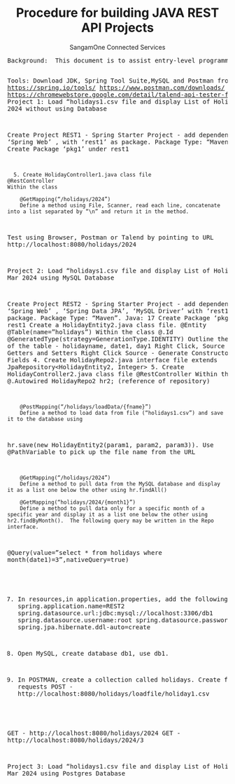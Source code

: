 <h1 align="center">Procedure for building JAVA REST API Projects</h1>
<p align="center">SangamOne Connected Services</p>
<pre>
Background:  This document is to assist entry-level programmers to build simple REST API projects using Java, Spring Tool Suite, Postman, Talend API Tester.

Tools: Download JDK, Spring Tool Suite,MySQL and Postman from https://www.oracle.com/in/java/technologies/downloads/
https://spring.io/tools/
https://www.postman.com/downloads/
https://chromewebstore.google.com/detail/talend-api-tester-free-ed/aejoelaoggembcahagimdiliamlcdmfm
Project 1:  Load “holidays1.csv file and display List of Holidays in Mar 2024 without using Database


Create Project REST1 - Spring Starter Project - add dependencies ‘Spring Web’ , with ‘rest1’ as package.  Package Type: “Maven”.  Java: 17
Create Package ‘pkg1’ under rest1

      5. Create HolidayController1.java class file
	@RestController
	Within the class

		@GetMapping(“/holidays/2024”)
		Define a method using File, Scanner, read each line, concatenate into a list separated by “\n” and return it in the method.

Test using Browser, Postman or Talend by pointing to URL http://localhost:8080/holidays/2024





Project 2:  Load “holidays1.csv file and display List of Holidays in Mar 2024 using MySQL Database
  
Create Project REST2 - Spring Starter Project - add dependencies ‘Spring Web’ , ‘Spring Data JPA’, ‘MySQL Driver’ with ‘rest1’ as package.  Package Type: “Maven”.  Java: 17
Create Package ‘pkg1’ under rest1
Create a HolidayEntity2.java class file. 
@Entity
@Table(name=”holidays”) 
Within the class
	@.Id
	@GeneratedType(strategy=GenerationType.IDENTITY)
Outline the attributes of the table - holidayname, date1, day1
Right Click, Source - Generate Getters and Setters
Right Click Source - Generate Constructor with Fields
      4. Create HolidayRepo2.java interface file
	extends JpaRepository<HolidayEntity2, Integer>
      5. Create HolidayController2.java class file
	@RestController
	Within the class
		@.Autowired
		HolidayRepo2 hr2;    (reference of repository)

		@PostMapping(“/holidays/loadData/{fname}”)
		Define a method to load data from file (“holidays1.csv”) and save it to the database using
hr.save(new HolidayEntity2(param1, param2, param3)). Use @PathVariable to pick up the file name from the URL

		@GetMapping(“/holidays/2024”)
		Define a method to pull data from the MySQL database and display it as a list one below the other using hr.findAll()

		@GetMapping(“holidays/2024/{month1}”)
		Define a method to pull data only for a specific month of a specific year and display it as a list one below the other using hr2.findByMonth().  The following query may be written in the Repo interface.
@Query(value=”select * from holidays where month(date1)=3”,nativeQuery=true)

7. In resources,in application.properties, add the following lines
spring.application.name=REST2
spring.datasource.url:jdbc:mysql://localhost:3306/db1
spring.datasource.username:root
spring.datasource.password:root
spring.jpa.hibernate.ddl-auto=create

8. Open MySQL, create database db1,  use db1.
9. In POSTMAN, create a collection called holidays. Create following requests
POST - http://localhost:8080/holidays/loadfile/holiday1.csv

GET - http://localhost:8080/holidays/2024
GET - http://localhost:8080/holidays/2024/3
		


Project 3:  Load “holidays1.csv file and display List of Holidays in Mar 2024 using Postgres Database

</pre>
